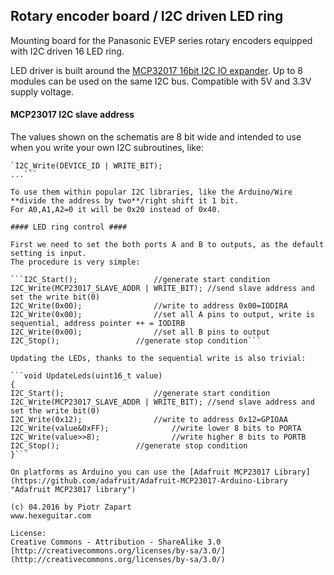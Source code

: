 ## Rotary encoder board / I2C driven LED ring  ##



Mounting board for the Panasonic EVEP series rotary encoders equipped with I2C driven 16 LED ring.

LED driver is built around the [MCP32017 16bit I2C IO expander](http://ww1.microchip.com/downloads/en/DeviceDoc/21952b.pdf).
Up to 8 modules can be used on the same I2C bus. Compatible with 5V and 3.3V supply voltage.

#### MCP23017 I2C slave address ####

The values shown on the schematis are 8 bit wide and intended to use when you write your own I2C subroutines, like:

```...
`I2C_Write(DEVICE_ID | WRITE_BIT);
...```

To use them within popular I2C libraries, like the Arduino/Wire **divide the address by two**/right shift it 1 bit. 
For A0,A1,A2=0 it will be 0x20 instead of 0x40.

#### LED ring control ####

First we need to set the both ports A and B to outputs, as the default setting is input.
The procedure is very simple:

```I2C_Start();					//generate start condition
I2C_Write(MCP23017_SLAVE_ADDR | WRITE_BIT);	//send slave address and set the write bit(0)
I2C_Write(0x00);				//write to address 0x00=IODIRA
I2C_Write(0x00);				//set all A pins to output, write is sequential, address pointer ++ = IODIRB
I2C_Write(0x00);				//set all B pins to output
I2C_Stop();					//generate stop condition```

Updating the LEDs, thanks to the sequential write is also trivial:

```void UpdateLeds(uint16_t value)
{
I2C_Start();					//generate start condition
I2C_Write(MCP23017_SLAVE_ADDR | WRITE_BIT);	//send slave address and set the write bit(0)
I2C_Write(0x12);				//write to address 0x12=GPIOAA
I2C_Write(value&0xFF);				//write lower 8 bits to PORTA
I2C_Write(value>>8);				//write higher 8 bits to PORTB
I2C_Stop();					//generate stop condition
}```

On platforms as Arduino you can use the [Adafruit MCP23017 Library](https://github.com/adafruit/Adafruit-MCP23017-Arduino-Library "Adafruit MCP23017 library")

(c) 04.2016 by Piotr Zapart 
www.hexeguitar.com

License:
Creative Commons - Attribution - ShareAlike 3.0 
[http://creativecommons.org/licenses/by-sa/3.0/](http://creativecommons.org/licenses/by-sa/3.0/)


